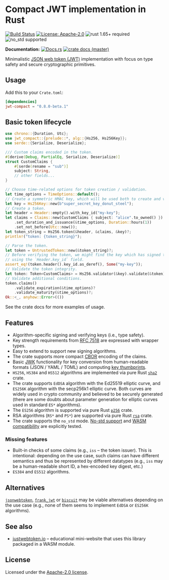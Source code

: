 # Compact JWT implementation in Rust

[![Build Status](https://github.com/slowli/jwt-compact/workflows/CI/badge.svg?branch=master)](https://github.com/slowli/jwt-compact/actions)
[![License: Apache-2.0](https://img.shields.io/github/license/slowli/jwt-compact.svg)](https://github.com/slowli/jwt-compact/blob/master/LICENSE)
![rust 1.65+ required](https://img.shields.io/badge/rust-1.65+-blue.svg?label=Required%20Rust)
![no_std supported](https://img.shields.io/badge/no__std-tested-green.svg)

**Documentation:** [![Docs.rs](https://docs.rs/jwt-compact/badge.svg)](https://docs.rs/jwt-compact/)
[![crate docs (master)](https://img.shields.io/badge/master-yellow.svg?label=docs)](https://slowli.github.io/jwt-compact/jwt_compact/)

Minimalistic [JSON web token (JWT)][JWT] implementation with focus on type safety
and secure cryptographic primitives.

## Usage

Add this to your `Crate.toml`:

```toml
[dependencies]
jwt-compact = "0.8.0-beta.1"
```

## Basic token lifecycle

```rust
use chrono::{Duration, Utc};
use jwt_compact::{prelude::*, alg::{Hs256, Hs256Key}};
use serde::{Serialize, Deserialize};

/// Custom claims encoded in the token.
#[derive(Debug, PartialEq, Serialize, Deserialize)]
struct CustomClaims {
    #[serde(rename = "sub")]
    subject: String,
    // other fields...
}

// Choose time-related options for token creation / validation.
let time_options = TimeOptions::default();
// Create a symmetric HMAC key, which will be used both to create and verify tokens.
let key = Hs256Key::new(b"super_secret_key_donut_steel");
// Create a token.
let header = Header::empty().with_key_id("my-key");
let claims = Claims::new(CustomClaims { subject: "alice".to_owned() })
    .set_duration_and_issuance(&time_options, Duration::hours(1))
    .set_not_before(Utc::now());
let token_string = Hs256.token(&header, &claims, &key)?;
println!("token: {token_string}");

// Parse the token.
let token = UntrustedToken::new(&token_string)?;
// Before verifying the token, we might find the key which has signed the token
// using the `Header.key_id` field.
assert_eq!(token.header().key_id.as_deref(), Some("my-key"));
// Validate the token integrity.
let token: Token<CustomClaims> = Hs256.validator(&key).validate(&token)?;
// Validate additional conditions.
token.claims()
    .validate_expiration(&time_options)?
    .validate_maturity(&time_options)?;
Ok::<_, anyhow::Error>(())
```

See the crate docs for more examples of usage.

## Features

- Algorithm-specific signing and verifying keys (i.e., type safety).
- Key strength requirements from [RFC 7518] are expressed with wrapper types.
- Easy to extend to support new signing algorithms.
- The crate supports more compact [CBOR] encoding of the claims.
- Basic [JWK] functionality for key conversion from human-readable formats (JSON / YAML / TOML)
  and computing [key thumbprints].
- `HS256`, `HS384` and `HS512` algorithms are implemented via pure Rust [`sha2`] crate.
- The crate supports `EdDSA` algorithm with the Ed25519 elliptic curve, and `ES256K` algorithm
  with the secp256k1 elliptic curve. Both curves are widely used in crypto community
  and believed to be securely generated (there are some doubts about parameter generation
  for elliptic curves used in standard `ES*` algorithms).
- The `ES256` algorithm is supported via pure Rust [`p256`] crate.
- RSA algorithms (`RS*` and `PS*`) are supported via pure Rust [`rsa`] crate.
- The crate supports the `no_std` mode. [No-std support](e2e-tests/no-std) 
  and [WASM compatibility](e2e-tests/wasm) are explicitly tested.

### Missing features

- Built-in checks of some claims (e.g., `iss` – the token issuer).
  This is intentional: depending on the use case, such claims can have different semantics
  and thus be represented by different datatypes (e.g., `iss` may be a human-readable short ID,
  a hex-encoded key digest, etc.)
- `ES384` and `ES512` algorithms.

## Alternatives

[`jsonwebtoken`], [`frank_jwt`] or [`biscuit`] may be viable alternatives depending on the use case
(e.g., none of them seems to implement `EdDSA` or `ES256K` algorithms).

## See also

- [justwebtoken.io](https://justwebtoken.io/) – educational mini-website that uses this library
  packaged in a WASM module.

## License

Licensed under the [Apache-2.0 license](LICENSE).

[JWT]: https://jwt.io/
[JWK]: https://tools.ietf.org/html/rfc7517.html
[key thumbprints]: https://tools.ietf.org/html/rfc7638
[CBOR]: https://tools.ietf.org/html/rfc7049
[RFC 7518]: https://www.rfc-editor.org/rfc/rfc7518.html
[`sha2`]: https://crates.io/crates/sha2
[`jsonwebtoken`]: https://crates.io/crates/jsonwebtoken
[`frank_jwt`]: https://crates.io/crates/frank_jwt
[`biscuit`]: https://crates.io/crates/biscuit
[`p256`]: https://crates.io/crates/p256
[`rsa`]: https://crates.io/crates/rsa
